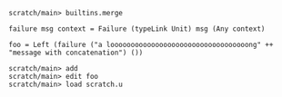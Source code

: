 ```ucm:hide
scratch/main> builtins.merge
```

```unison:hide
failure msg context = Failure (typeLink Unit) msg (Any context)

foo = Left (failure ("a loooooooooooooooooooooooooooooooooong" ++ "message with concatenation") ())
```

```ucm
scratch/main> add
scratch/main> edit foo
scratch/main> load scratch.u
```
